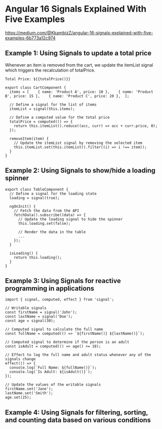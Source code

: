# Angular 16 Signals Explained With Five Examples
https://medium.com/@KkambizZ/angular-16-signals-explained-with-five-examples-6b773a12c974

## Example 1: Using Signals to update a total price
Whenever an item is removed from the cart, we update the itemList signal which triggers the recalculation of totalPrice.

```
Total Price: ${{totalPrice()}}
```

```
export class CartComponent {
  items = [    { name: 'Product A', price: 10 },    { name: 'Product B', price: 15 },    { name: 'Product C', price: 20 },  ];
  
  // Define a signal for the list of items
  itemList = signal(this.items);
  
  // Define a computed value for the total price
  totalPrice = computed(() => {
    return this.itemList().reduce((acc, curr) => acc + curr.price, 0);
  });
  
  removeItem(item) {
    // Update the itemList signal by removing the selected item
    this.itemList.set(this.itemList().filter((i) => i !== item));
  }
}
```

## Example 2: Using Signals to show/hide a loading spinner
```
export class TableComponent {
  // Define a signal for the loading state
  loading = signal(true);
  
  ngOnInit() {
    // Fetch the data from the API
    fetchData().subscribe((data) => {
      // Update the loading signal to hide the spinner
      this.loading.set(false);
      
      // Render the data in the table
      ...
    });
  }
  
  isLoading() {
    return this.loading();
  }
}
```

## Example 3: Using Signals for reactive programming in applications
```
import { signal, computed, effect } from 'signal';

// Writable signals
const firstName = signal('John');
const lastName = signal('Doe');
const age = signal(30);

// Computed signal to calculate the full name
const fullName = computed(() => `${firstName()} ${lastName()}`);

// Computed signal to determine if the person is an adult
const isAdult = computed(() => age() >= 18);

// Effect to log the full name and adult status whenever any of the signals change
effect(() => {
  console.log(`Full Name: ${fullName()}`);
  console.log(`Is Adult: ${isAdult()}`);
});

// Update the values of the writable signals
firstName.set('Jane');
lastName.set('Smith');
age.set(25);
```

## Example 4: Using Signals for filtering, sorting, and counting data based on various conditions

